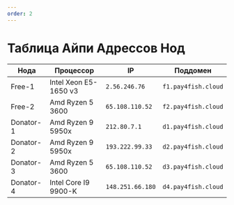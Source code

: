 ```yaml
---
order: 2
---
```



# Таблица Айпи Адрессов Нод

| Нода   | Процессор        | IP | Поддомен            |
|--------|------------------|---|---------------------|
| Free-1 | Intel Xeon E5-1650 v3 | `2.56.246.76` | `f1.pay4fish.cloud` |
| Free-2 | Amd Ryzen 5 3600 | `65.108.110.52` | `f2.pay4fish.cloud` |
| Donator-1 | Amd Ryzen 9 5950x | `212.80.7.1` | `d1.pay4fish.cloud` |
| Donator-2 | Amd Ryzen 9 5950x | `193.222.99.33` | `d2.pay4fish.cloud` |
| Donator-3 | Amd Ryzen 5 3600 | `65.108.110.52` | `d3.pay4fish.cloud` |
| Donator-4 | Intel Core I9 9900-K | `148.251.66.180` | `d4.pay4fish.cloud` |
